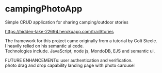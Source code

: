 # campingPhotoApp
Simple CRUD application for sharing camping/outdoor stories

https://hidden-lake-22694.herokuapp.com/trailStories

The framework for this project came originally from a tutorial by Colt Steele.  I heavily relied on his semantic ui code.  
Technologies include. JavaScript, node js, MondoDB, EJS and semantic ui.

FUTURE ENHANCEMENTs:
user authentication and verification.  
photo drag and drop capability
landing page with photo carousel

